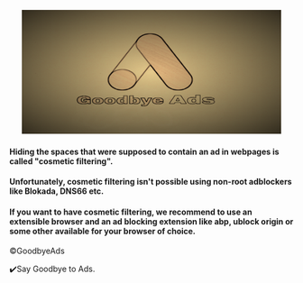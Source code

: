 <p align="center">
  <img width="460" height="220" src="https://raw.githubusercontent.com/jerryn70/GoodbyeAds/master/Images/GoodbyeAds.png">
</p>

#### Hiding the spaces that were supposed to contain an ad in webpages is called "cosmetic filtering". 

#### Unfortunately, cosmetic filtering isn't possible using non-root adblockers like Blokada, DNS66 etc.
#### If you want to have cosmetic filtering, we recommend to use an extensible browser and an ad blocking extension like abp, ublock origin or some other available for your browser of choice.

©️GoodbyeAds

✔️Say Goodbye to Ads.
